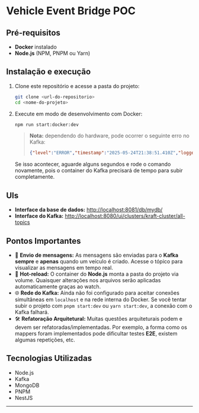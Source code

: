 # Vehicle Event Bridge POC

## Pré-requisitos

* **Docker** instalado
* **Node.js** (NPM, PNPM ou Yarn)

## Instalação e execução

1. Clone este repositório e acesse a pasta do projeto:

   ```bash
   git clone <url-do-repositorio>
   cd <nome-do-projeto>
   ```
2. Execute em modo de desenvolvimento com Docker:

   ```bash
   npm run start:docker:dev
   ```

   > **Nota:** dependendo do hardware, pode ocorrer o seguinte erro no Kafka:
   >
   > ```json
   > {"level":"ERROR","timestamp":"2025-05-24T21:38:51.410Z","logger":"kafkajs","message":"[BrokerPool] Closed connection","retryCount":1,"retryTime":504}
   > ```

   Se isso acontecer, aguarde alguns segundos e rode o comando novamente, pois o container do Kafka precisará de tempo para subir completamente.

## UIs

* **Interface da base de dados:**
  [http://localhost:8081/db/mydb/](http://localhost:8081/db/mydb/)
* **Interface do Kafka:**
  [http://localhost:8080/ui/clusters/kraft-cluster/all-topics](http://localhost:8080/ui/clusters/kraft-cluster/all-topics)

## Pontos Importantes

* 📩 **Envio de mensagens:**
  As mensagens são enviadas para o **Kafka** **sempre** e **apenas** quando um veículo é criado. Acesse o tópico para visualizar as mensagens em tempo real.
* 🔄 **Hot-reload:**
  O container do **Node.js** monta a pasta do projeto via volume. Quaisquer alterações nos arquivos serão aplicadas automaticamente graças ao watch.
* 🌐 **Rede do Kafka:**
  Ainda não foi configurado para aceitar conexões simultâneas em `localhost` e na rede interna do Docker.
  Se você tentar subir o projeto com `pnpm start:dev` ou `yarn start:dev`, a conexão com o Kafka falhará.
* 🛠️ **Refatoração Arquitetural:**
  Muitas questões arquiteturais podem e devem ser refatoradas/implementadas. Por exemplo, a forma como os mappers foram implementados pode dificultar testes **E2E**, existem algumas repetições, etc.

## Tecnologias Utilizadas

* Node.js
* Kafka
* MongoDB
* PNPM
* NestJS

---
